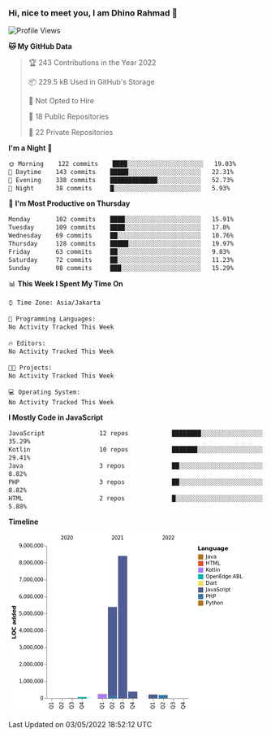 ### Hi, nice to meet you, I am Dhino Rahmad 👋
<!--START_SECTION:waka-->
![Profile Views](http://img.shields.io/badge/Profile%20Views-0-blue)

**🐱 My GitHub Data** 

> 🏆 243 Contributions in the Year 2022
 > 
> 📦 229.5 kB Used in GitHub's Storage 
 > 
> 🚫 Not Opted to Hire
 > 
> 📜 18 Public Repositories 
 > 
> 🔑 22 Private Repositories  
 > 
**I'm a Night 🦉** 

```text
🌞 Morning    122 commits    ████░░░░░░░░░░░░░░░░░░░░░   19.03% 
🌆 Daytime    143 commits    █████░░░░░░░░░░░░░░░░░░░░   22.31% 
🌃 Evening    338 commits    █████████████░░░░░░░░░░░░   52.73% 
🌙 Night      38 commits     █░░░░░░░░░░░░░░░░░░░░░░░░   5.93%

```
📅 **I'm Most Productive on Thursday** 

```text
Monday       102 commits    ████░░░░░░░░░░░░░░░░░░░░░   15.91% 
Tuesday      109 commits    ████░░░░░░░░░░░░░░░░░░░░░   17.0% 
Wednesday    69 commits     ██░░░░░░░░░░░░░░░░░░░░░░░   10.76% 
Thursday     128 commits    █████░░░░░░░░░░░░░░░░░░░░   19.97% 
Friday       63 commits     ██░░░░░░░░░░░░░░░░░░░░░░░   9.83% 
Saturday     72 commits     ██░░░░░░░░░░░░░░░░░░░░░░░   11.23% 
Sunday       98 commits     ███░░░░░░░░░░░░░░░░░░░░░░   15.29%

```


📊 **This Week I Spent My Time On** 

```text
⌚︎ Time Zone: Asia/Jakarta

💬 Programming Languages: 
No Activity Tracked This Week

🔥 Editors: 
No Activity Tracked This Week

🐱‍💻 Projects: 
No Activity Tracked This Week

💻 Operating System: 
No Activity Tracked This Week

```

**I Mostly Code in JavaScript** 

```text
JavaScript               12 repos            ████████░░░░░░░░░░░░░░░░░   35.29% 
Kotlin                   10 repos            ███████░░░░░░░░░░░░░░░░░░   29.41% 
Java                     3 repos             ██░░░░░░░░░░░░░░░░░░░░░░░   8.82% 
PHP                      3 repos             ██░░░░░░░░░░░░░░░░░░░░░░░   8.82% 
HTML                     2 repos             █░░░░░░░░░░░░░░░░░░░░░░░░   5.88%

```


**Timeline**

![Chart not found](https://raw.githubusercontent.com/Dhino12/Dhino12/master/charts/bar_graph.png) 


 Last Updated on 03/05/2022 18:52:12 UTC
<!--END_SECTION:waka-->
 
